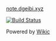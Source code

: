 [note.dgeibi.xyz](https://note.dgeibi.xyz)

[![Build Status][build-badge]][build]

Powered by [Wikic](https://github.com/wikic/wikic)

[build]: https://travis-ci.org/dgeibi/note
[build-badge]: https://travis-ci.org/dgeibi/note.svg?branch=master
